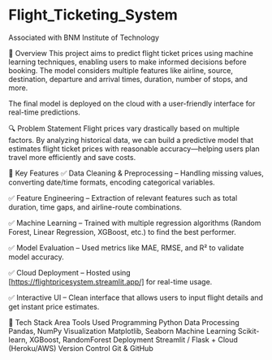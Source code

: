 # Flight_Ticketing_System

Associated with BNM Institute of Technology

🚀 Overview
This project aims to predict flight ticket prices using machine learning techniques, enabling users to make informed decisions before booking. The model considers multiple features like airline, source, destination, departure and arrival times, duration, number of stops, and more.

The final model is deployed on the cloud with a user-friendly interface for real-time predictions.

🔍 Problem Statement
Flight prices vary drastically based on multiple factors. By analyzing historical data, we can build a predictive model that estimates flight ticket prices with reasonable accuracy—helping users plan travel more efficiently and save costs.

🌟 Key Features
✅ Data Cleaning & Preprocessing – Handling missing values, converting date/time formats, encoding categorical variables.

✅ Feature Engineering – Extraction of relevant features such as total duration, time gaps, and airline-route combinations.

✅ Machine Learning – Trained with multiple regression algorithms (Random Forest, Linear Regression, XGBoost, etc.) to find the best performer.

✅ Model Evaluation – Used metrics like MAE, RMSE, and R² to validate model accuracy.

✅ Cloud Deployment – Hosted using [https://flightpricesystem.streamlit.app/] for real-time usage.

✅ Interactive UI – Clean interface that allows users to input flight details and get instant price estimates.

🧰 Tech Stack
Area	Tools Used
Programming	Python
Data Processing	Pandas, NumPy
Visualization	Matplotlib, Seaborn
Machine Learning	Scikit-learn, XGBoost, RandomForest
Deployment	Streamlit / Flask + Cloud (Heroku/AWS)
Version Control	Git & GitHub
